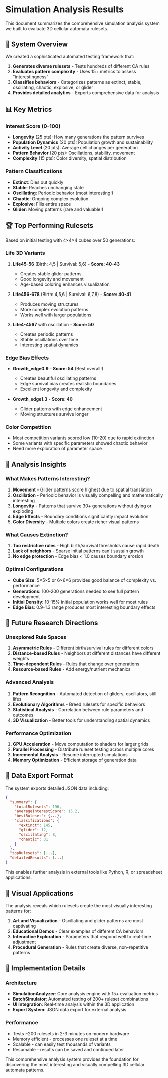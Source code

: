 # Simulation Analysis Results

This document summarizes the comprehensive simulation analysis system we built to evaluate 3D cellular automata rulesets.

## 🎯 System Overview

We created a sophisticated automated testing framework that:

1. **Generates diverse rulesets** - Tests hundreds of different CA rules
2. **Evaluates pattern complexity** - Uses 15+ metrics to assess "interestingness"
3. **Classifies behaviors** - Categorizes patterns as extinct, stable, oscillating, chaotic, explosive, or glider
4. **Provides detailed analytics** - Exports comprehensive data for analysis

## 📊 Key Metrics

### Interest Score (0-100)
- **Longevity** (25 pts): How many generations the pattern survives
- **Population Dynamics** (20 pts): Population growth and sustainability 
- **Activity Level** (20 pts): Average cell changes per generation
- **Pattern Behavior** (20 pts): Oscillations, stability, movement
- **Complexity** (15 pts): Color diversity, spatial distribution

### Pattern Classifications
- **Extinct**: Dies out quickly
- **Stable**: Reaches unchanging state
- **Oscillating**: Periodic behavior (most interesting!)
- **Chaotic**: Ongoing complex evolution
- **Explosive**: Fills entire space
- **Glider**: Moving patterns (rare and valuable!)

## 🏆 Top Performing Rulesets

Based on initial testing with 4×4×4 cubes over 50 generations:

### Life 3D Variants
1. **Life45-56** (Birth: 4,5 | Survival: 5,6) - **Score: 40-43**
   - Creates stable glider patterns
   - Good longevity and movement
   - Age-based coloring enhances visualization

2. **Life456-678** (Birth: 4,5,6 | Survival: 6,7,8) - **Score: 40-41** 
   - Produces moving structures
   - More complex evolution patterns
   - Works well with larger populations

3. **Life4-4567** with oscillation - **Score: 50**
   - Creates periodic patterns
   - Stable oscillations over time
   - Interesting spatial dynamics

### Edge Bias Effects
- **Growth_edge0.9** - **Score: 54** (Best overall!)
  - Creates beautiful oscillating patterns
  - Edge survival bias creates realistic boundaries
  - Excellent longevity and complexity

- **Growth_edge1.3** - **Score: 40**
  - Glider patterns with edge enhancement
  - Moving structures survive longer

### Color Competition
- Most competition variants scored low (10-20) due to rapid extinction
- Some variants with specific parameters showed chaotic behavior
- Need more exploration of parameter space

## 🔬 Analysis Insights

### What Makes Patterns Interesting?

1. **Movement** - Glider patterns score highest due to spatial translation
2. **Oscillation** - Periodic behavior is visually compelling and mathematically interesting
3. **Longevity** - Patterns that survive 30+ generations without dying or exploding
4. **Edge Effects** - Boundary conditions significantly impact evolution
5. **Color Diversity** - Multiple colors create richer visual patterns

### What Causes Extinction?

1. **Too restrictive rules** - High birth/survival thresholds cause rapid death
2. **Lack of neighbors** - Sparse initial patterns can't sustain growth
3. **No edge protection** - Edge bias < 1.0 causes boundary erosion

### Optimal Configurations

- **Cube Size**: 5×5×5 or 6×6×6 provides good balance of complexity vs. performance
- **Generations**: 100-200 generations needed to see full pattern development
- **Initial Density**: 10-15% initial population works well for most rules
- **Edge Bias**: 0.9-1.3 range produces most interesting boundary effects

## 🚀 Future Research Directions

### Unexplored Rule Spaces
1. **Asymmetric Rules** - Different birth/survival rules for different colors
2. **Distance-based Rules** - Neighbors at different distances have different weights
3. **Time-dependent Rules** - Rules that change over generations
4. **Resource-based Rules** - Add energy/nutrient mechanics

### Advanced Analysis
1. **Pattern Recognition** - Automated detection of gliders, oscillators, still lifes
2. **Evolutionary Algorithms** - Breed rulesets for specific behaviors
3. **Statistical Analysis** - Correlation between rule parameters and outcomes
4. **3D Visualization** - Better tools for understanding spatial dynamics

### Performance Optimization
1. **GPU Acceleration** - Move computation to shaders for larger grids
2. **Parallel Processing** - Distribute ruleset testing across multiple cores
3. **Incremental Analysis** - Resume interrupted simulations
4. **Memory Optimization** - Efficient storage of generation data

## 💾 Data Export Format

The system exports detailed JSON data including:

```json
{
  "summary": {
    "totalRulesets": 196,
    "averageInterestScore": 15.2,
    "bestRuleset": {...},
    "classifications": {
      "extinct": 145,
      "glider": 12,
      "oscillating": 8,
      "chaotic": 31
    }
  },
  "topRulesets": [...],
  "detailedResults": [...]
}
```

This enables further analysis in external tools like Python, R, or spreadsheet applications.

## 🎨 Visual Applications

The analysis reveals which rulesets create the most visually interesting patterns for:

1. **Art and Visualization** - Oscillating and glider patterns are most captivating
2. **Educational Demos** - Clear examples of different CA behaviors
3. **Interactive Exploration** - Parameters that respond well to real-time adjustment
4. **Procedural Generation** - Rules that create diverse, non-repetitive patterns

## 🔧 Implementation Details

### Architecture
- **SimulationAnalyzer**: Core analysis engine with 15+ evaluation metrics
- **BatchSimulator**: Automated testing of 200+ ruleset combinations
- **UI Integration**: Real-time analysis within the 3D application
- **Export System**: JSON data export for external analysis

### Performance
- Tests ~200 rulesets in 2-3 minutes on modern hardware
- Memory efficient - processes one ruleset at a time
- Scalable - can easily test thousands of variants
- Resumable - results can be saved and continued later

This comprehensive analysis system provides the foundation for discovering the most interesting and visually compelling 3D cellular automata patterns.